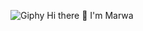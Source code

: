 ![Giphy](https://media.giphy.com/media/fC6BAcnLFF2o/giphy.gif)
Hi there 👋
I'm Marwa

<!--
**Marwa-Sayed12/marwa-sayed12** is a ✨ _special_ ✨ repository because its `README.md` (this file) appears on your GitHub profile.

Here are some ideas to get you started:

- 🔭 I’m currently working on ...
- 🌱 I’m currently learning ...
- 👯 I’m looking to collaborate on ...
- 🤔 I’m looking for help with ...
- 💬 Ask me about ...
- 📫 How to reach me: ...
- 😄 Pronouns: ...
- ⚡ Fun fact: ...
-->
